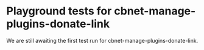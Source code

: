 # Playground tests for cbnet-manage-plugins-donate-link
We are still awaiting the first test run for cbnet-manage-plugins-donate-link.
